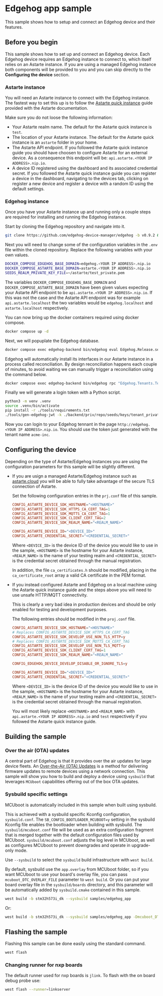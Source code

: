 <!--
Copyright 2024 SECO Mind Srl

SPDX-License-Identifier: Apache-2.0
-->

# Edgehog app sample

This sample shows how to setup and connect an Edgehog device and their features.

## Before you begin

This sample shows how to set up and connect an Edgehog device.
Each Edgehog device requires an Edgehog instance to connect to, which itself relies on an Astarte
instance.
If you are using a managed Edgehog instance both components will be provided to you and you can skip
directly to the **Configuring the device** section.

### Astarte instance

You will need an Astarte instance to connect with the Edgehog instance.
The fastest way to set this up is to follow the
[Astarte quick instance](https://docs.astarte-platform.org/device-sdks/common/astarte_quick_instance.html)
guide provided with the Astarte documentation.

Make sure you do not loose the following information:
- Your Astarte realm name. The default for the Astarte quick instance is `test`.
- The location of your Astarte instance. The default for the Astarte quick instance is an `astarte`
  folder in your home.
- The Astarte API endpoint. If you followed the Astarte quick instance guide you should have
  choosen to configure Astarte for an external device. As a consequence this endpoint will be:
  `api.astarte.<YOUR IP ADDRESS>.nip.io`.
- A device ID registered using the dashboard and its associated credential secret. If you followed
  the Astarte quick instance guide you can register a device in the dashboard, navigating to the
  devices tab, clicking on register a new device and register a device with a random ID using the
  default settings.

### Edgehog instance

Once you have your Astarte instance up and running only a couple steps are required for
installing and running the Edgehog instance.

Start by cloning the Edgehog repository and navigate into it.
```sh
git clone https://github.com/edgehog-device-manager/edgehog -b v0.9.2 && cd edgehog
```

Next you will need to change some of the configuration variables in the `.env` file within the
cloned repository. Replace the following variables with your own values.
```sh
DOCKER_COMPOSE_EDGEHOG_BASE_DOMAIN=edgehog.<YOUR IP ADDRESS>.nip.io
DOCKER_COMPOSE_ASTARTE_BASE_DOMAIN=astarte.<YOUR IP ADDRESS>.nip.io
SEEDS_REALM_PRIVATE_KEY_FILE=~/astarte/test_private.pem
```
The variables `DOCKER_COMPOSE_EDGEHOG_BASE_DOMAIN` and `DOCKER_COMPOSE_ASTARTE_BASE_DOMAIN` have
been given values expecting your Astarte API endpoint to be `api.astarte.<YOUR IP ADDRESS>.nip.io`.
If this was not the case and the Astarte API endpoint was for example `api.astarte.localhost` the
two variables would be `edgehog.localhost` and `astarte.localhost` respectively.

You can now bring up the docker containers required using docker compose.
```sh
docker compose up -d
```

Next, we will popuplate the Edgehog database.
```sh
docker compose exec edgehog-backend bin/edgehog eval Edgehog.Release.seed
```
Edgehog will automatically install its interfaces in our Astarte instance in a process called
reconciliation.
By design reconciliation happens each couple of minutes, to avoid waiting we can manually trigger
a reconciliation using the command below.
```sh
docker compose exec edgehog-backend bin/edgehog rpc "Edgehog.Tenants.Tenant |> Ash.read! |> Enum.each(&Edgehog.Tenants.reconcile_tenant/1)"
```

Finally we will generate a login token with a Python script.
```sh
python3 -m venv .venv
source .venv/bin/activate
pip install -r ./tools/requirements.txt
./tools/gen-edgehog-jwt -k ./backend/priv/repo/seeds/keys/tenant_private.pem -t tenant
```

Now you can login to your Edgehog tennant in the page `http://edgehog.<YOUR IP ADDRESS>.nip.io`.
You should use the token just generated with the tenant name `acme-inc`.

## Configuring the device

Depending on the type of Astarte/Edgehog instances you are using the configuration parameters for
this sample will be slightly different.


- If you are usign a managed Astarte/Edgehog instance such as [astarte.cloud](https://astarte.cloud/)
you will be able to fully take advantage of the secure TLS connection of Astarte.

  Set the following configuration entries in the `prj.conf` file of this sample.
  ```conf
  CONFIG_ASTARTE_DEVICE_SDK_HOSTNAME="<HOSTNAME>"
  CONFIG_ASTARTE_DEVICE_SDK_HTTPS_CA_CERT_TAG=1
  CONFIG_ASTARTE_DEVICE_SDK_MQTTS_CA_CERT_TAG=1
  CONFIG_ASTARTE_DEVICE_SDK_CLIENT_CERT_TAG=2
  CONFIG_ASTARTE_DEVICE_SDK_REALM_NAME="<REALM_NAME>"

  CONFIG_ASTARTE_DEVICE_ID="<DEVICE_ID>"
  CONFIG_ASTARTE_CREDENTIAL_SECRET="<CREDENTIAL_SECRET>"
  ```
  Where `<DEVICE_ID>` is the device ID of the device you would like to use in the sample, `<HOSTNAME>`
  is the hostname for your Astarte instance, `<REALM_NAME>` is the name of your testing realm and
  `<CREDENTIAL_SECRET>` is the credential secret obtained through the manual registration.

  In addition, the file `ca_certificates.h` should be modified, placing in the `ca_certificate_root`
  array a valid CA certificate in the PEM format.

- If you instead configured Astarte and Edgehog on a local machine using the Astarte quick instance
  guide and the steps above you will need to use unsafe HTTP/MQTT connectivity.

  This is clearly a very bad idea in production devices and should be only enabled for testing and
  development purposes.

  The following entries should be modified in the `proj.conf` file.
  ```conf
  CONFIG_ASTARTE_DEVICE_SDK_HOSTNAME="<HOSTNAME>"
  # Replaces CONFIG_ASTARTE_DEVICE_SDK_HTTPS_CA_CERT_TAG
  CONFIG_ASTARTE_DEVICE_SDK_DEVELOP_USE_NON_TLS_HTTP=y
  # Replaces CONFIG_ASTARTE_DEVICE_SDK_MQTTS_CA_CERT_TAG
  CONFIG_ASTARTE_DEVICE_SDK_DEVELOP_USE_NON_TLS_MQTT=y
  CONFIG_ASTARTE_DEVICE_SDK_CLIENT_CERT_TAG=1
  CONFIG_ASTARTE_DEVICE_SDK_REALM_NAME="<REALM_NAME>"

  CONFIG_EDGEHOG_DEVICE_DEVELOP_DISABLE_OR_IGNORE_TLS=y

  CONFIG_ASTARTE_DEVICE_ID="<DEVICE_ID>"
  CONFIG_ASTARTE_CREDENTIAL_SECRET="<CREDENTIAL_SECRET>"
  ```
  Where `<DEVICE_ID>` is the device ID of the device you would like to use in the sample, `<HOSTNAME>`
  is the hostname for your Astarte instance, `<REALM_NAME>` is the name of your testing realm and
  `<CREDENTIAL_SECRET>` is the credential secret obtained through the manual registration.

  You will most likely replace `<HOSTNAME>` and `<REALM_NAME>` with
  `api.astarte.<YOUR IP ADDRESS>.nip.io` and `test` respectively if you followed the Astarte quick
  instance guide.

## Building the sample

### Over the air (OTA) updates

A central part of Edgehog is that it provides over the air updates for large device fleets.
An [Over-the-Air (OTA) Updates](../../doc/ota.md) is a method for delivering firmware updates to
remote devices using a network connection. This sample will show you how to build and deploy a
device using `sysbuild` that leverages `MCUboot` capabilities offering out of the box OTA updates.

### Sysbuild specific settings

MCUboot is automatically included in this sample when built using sysbuild.

This is achieved with a sysbuild specific Kconfig configuration, `sysbuild.conf`.
The `SB_CONFIG_BOOTLOADER_MCUBOOT=y` setting in the sysbuild Kconfig file enables the bootloader
when building with sysbuild.
The `sysbuild/mcuboot.conf` file will be used as an extra configuration fragment that is merged
together with the default configuration files used by MCUboot. `sysbuild/mcuboot.conf` adjusts the
log level in MCUboot, as well as configures MCUboot to prevent downgrades and operate in
upgrade-only mode.

Use ``--sysbuild`` to select the `sysbuild` build infrastructure with `west build`.

By default, sysbuild use the `app.overlay` from MCUboot folder, so if you want MCUboot to use your
board's overlay file, you can pass `mcuboot_DTC_OVERLAY_FILE` parameter to `west build`.
Or you can put your board overlay file in the `sysbuild/boards` directory, and this parameter will
be automatically added by `sysbuild.cmake` contained in this sample.
```sh
west build -b stm32h573i_dk --sysbuild samples/edgehog_app
```
Or:
```sh
west build -b stm32h573i_dk --sysbuild samples/edgehog_app -Dmcuboot_DTC_OVERLAY_FILE=${PWD}/samples/edgehog_app/boards/stm32h573i_dk.overlay
```

## Flashing the sample

Flashing this sample can be done easily using the standard command.
```sh
west flash
```

### Changing runner for nxp boards

The default runner used for nxp boards is `jlink`. To flash with the on board debug probe use:
```sh
west flash --runner=linkserver
```

